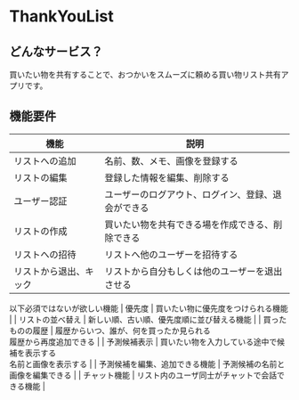 # ThankYouList

## どんなサービス？

買いたい物を共有することで、おつかいをスムーズに頼める買い物リスト共有アプリです。

## 機能要件

| 機能                   | 説明                                               |
| ---------------------- | -------------------------------------------------- |
| リストへの追加         | 名前、数、メモ、画像を登録する                     |
| リストの編集           | 登録した情報を編集、削除する                       |
| ユーザー認証           | ユーザーのログアウト、ログイン、登録、退会ができる |
| リストの作成           | 買いたい物を共有できる場を作成できる、削除できる   |
| リストへの招待         | リストへ他のユーザーを招待する                     |
| リストから退出、キック | リストから自分もしくは他のユーザーを退出させる     |

以下必須ではないが欲しい機能
| 優先度 | 買いたい物に優先度をつけられる機能 |
| リストの並べ替え | 新しい順、古い順、優先度順に並び替える機能 |
| 買ったものの履歴 | 履歴からいつ、誰が、何を買ったか見られる<br>履歴から再度追加できる |
| 予測候補表示 | 買いたい物を入力している途中で候補を表示する<br>名前と画像を表示する |
| 予測候補を編集、追加できる機能 | 予測候補の名前と画像を編集できる |
| チャット機能 | リスト内のユーザ同士がチャットで会話できる機能 |
